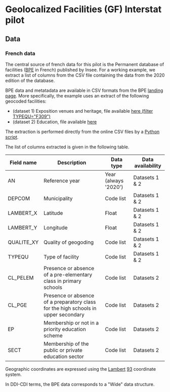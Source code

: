 # Geolocalized Facilities (GF) Interstat pilot

## Data

### French data
The central source of french data for this pilot is the Permanent database of facilities ([BPE](https://www.insee.fr/en/metadonnees/source/serie/s1161) in French) published by Insee. For a working example, we extract a list of columns from the CSV file containing the data from the 2020 edition of the database.

BPE data and metatadata are available in CSV formats from the BPE [landing page](https://www.insee.fr/fr/statistiques/3568638?sommaire=3568656). More specifically, the example uses an extract of the following geocoded facilities:
- (dataset 1) Exposition venues and heritage, file available [here (filter TYPEQU="F309")](https://www.insee.fr/fr/statistiques/fichier/3568638/bpe20_sport_Loisir_xy_csv.zip)
- (dataset 2) Education, file available [here](https://www.insee.fr/fr/statistiques/fichier/3568638/bpe20_enseignement_xy_csv.zip)

The extraction is performed directly from the online CSV files by a [Python script](https://github.com/INTERSTAT/Statistics-Contextualized/blob/main/code/Python/gf/bpe_extraction.py).

The list of columns extracted is given in the following table.

| Field name | Description | Data type | Data availability |
| --- | -- | --- |-------------------|
| AN | Reference year | Year (always '2020') | Datasets 1 & 2 |
| DEPCOM | Municipality | Code list | Datasets 1 & 2 |
| LAMBERT_X | Latitude | Float | Datasets 1 & 2 |
| LAMBERT_Y | Longitude | Float | Datasets 1 & 2 |
| QUALITE_XY | Quality of geogoding | Code list | Datasets 1 & 2 |
| TYPEQU | Type of facility | Code list | Datasets 1 & 2 |
| CL_PELEM | Presence or absence of a pre-elementary class in primary schools | Code list | Datasets 2 |
| CL_PGE | Presence or absence of a preparatory class for the high schools in upper secondary | Code list | Datasets 2 |
| EP | Membership or not in a priority education scheme | Code list | Datasets 2 |
| SECT | Membership of the public or private education sector | Code list | Datasets 2 |

Geographic coordinates are expressed using the [Lambert](https://en.wikipedia.org/wiki/Lambert_conformal_conic_projection) [93](https://spatialreference.org/ref/epsg/rgf93-lambert-93/) coordinate system.


In DDI-CDI terms, the BPE data corresponds to a "Wide" data structure.